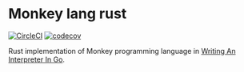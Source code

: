 Monkey lang rust
====================

[![CircleCI](https://circleci.com/gh/riku179/monkey-lang-rust/tree/master.svg?style=svg)](https://circleci.com/gh/riku179/monkey-lang-rust/tree/master)
[![codecov](https://codecov.io/gh/riku179/monkey-lang-rust/branch/master/graph/badge.svg)](https://codecov.io/gh/riku179/monkey-lang-rust)

Rust implementation of Monkey programming language in [Writing An Interpreter In Go](https://interpreterbook.com/).
